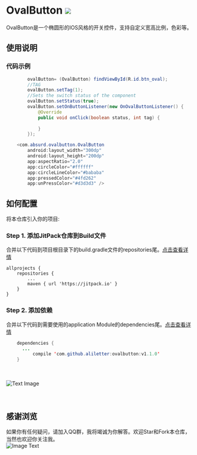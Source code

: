 # OvalButton  [![](https://jitpack.io/v/aliletter/ovalbutton.svg)](https://jitpack.io/#aliletter/ovalbutton)
OvalButton是一个椭圆形的IOS风格的开关控件，支持自定义宽高比例，色彩等。
## 使用说明
### 代码示例
```Java        
        ovalButton= (OvalButton) findViewById(R.id.btn_oval);
        //TAG
        ovalButton.setTag(1);
        //Sets the switch status of the component
        ovalButton.setStatus(true);
        ovalButton.setOnButtonListener(new OnOvalButtonListener() {
            @Override
            public void onClick(boolean status, int tag) {
                
            }
        });
```
```Java
    <com.absurd.ovalbutton.OvalButton
        android:layout_width="300dp"
        android:layout_height="200dp"
        app:aspectRatio="2.0"
        app:circleColor="#ffffff"
        app:circleLineColor="#bababa"
        app:pressedColor="#4fd262"
        app:unPressColor="#d3d3d3" />
```
 




## 如何配置
将本仓库引入你的项目:
### Step 1. 添加JitPack仓库到Build文件
合并以下代码到项目根目录下的build.gradle文件的repositories尾。[点击查看详情](https://github.com/aliletter/CarouselBanner/blob/master/root_build.gradle.png)

	allprojects {
		repositories {
			...
			maven { url 'https://jitpack.io' }
		}
	}
  
### Step 2. 添加依赖
合并以下代码到需要使用的application Module的dependencies尾。[点击查看详情](https://github.com/aliletter/CarouselBanner/blob/master/application_build.gradle.png)
```Java
	dependencies {
	  ...
          compile 'com.github.aliletter:ovalbutton:v1.1.0'
	}
```	
<br><br>
![Text Image](https://github.com/aliletter/CustomProgress/blob/master/ovalbutton.gif)
<br><br><br>
## 感谢浏览
如果你有任何疑问，请加入QQ群，我将竭诚为你解答。欢迎Star和Fork本仓库，当然也欢迎你关注我。
<br>
![Image Text](https://github.com/aliletter/CarouselBanner/blob/master/qq_group.png)
